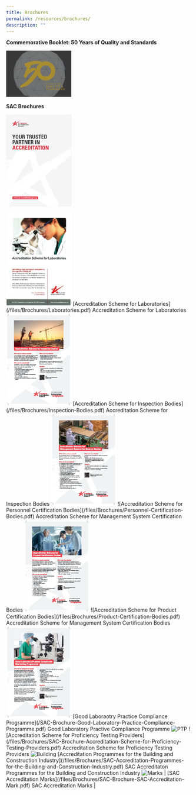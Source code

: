 ```yaml
---
title: Brochures
permalink: /resources/brochures/
description: ""
---
```

**Commemorative Booklet: 50 Years of Quality and Standards**

<img style="width:177px" alt="Comm-Book" src="/images/brochures/Comm-Book-2016.png"> 



**SAC Brochures**



<a href="/files/Brochures/SAC-Booklet.pdf)"><img style="width:177px" alt="SAC Booklet" src="/images/brochures/SAC-Booklet.jpg"></a>

<img style="width:177px" alt="LA" src="/images/brochures/SAC-Brochures-LA.jpg"> 
[Accreditation Scheme for Laboratories](/files/Brochures/Laboratories.pdf)
Accreditation Scheme for Laboratories  


<img style="width:177px" alt="Inspection Bodies" src="/images/brochures/Inspection.jpg"> 
[Accreditation Scheme for Inspection Bodies](/files/Brochures/Inspection-Bodies.pdf)
Accreditation Scheme for Inspection Bodies  



<img style="width:177px" alt="Personnel" src="/images/brochures/Certification.jpg"> 
![Accreditation Scheme for Personnel Certification Bodies](/files/Brochures/Personnel-Certification-Bodies.pdf)
Accreditation Scheme for Management System Certification Bodies 


<img style="width:177px" alt="Product" src="/images/brochures/Product.jpg"> 
![Accreditation Scheme for Product Certification Bodies](/files/Brochures/Product-Certification-Bodies.pdf)
Accreditation Scheme for Management System Certification Bodies 



<img style="width:177px" alt="GLP" src="/images/brochures/GLP.jpg"> 
[Good Laboraotry Practice Compliance Programme](/SAC-Brochure-Good-Laboratory-Practice-Compliance-Programme.pdf)
Good Laboratory Practive Compliance Programme 



<img style="width:177px" alt="PTP" src="/images/press-release/photos/images/brochures/SAC-Brochures-PTP.jpg"> 
 ![Accreditation Scheme for Proficiency Testing Providers](/files/Brochures/SAC-Brochure-Accreditation-Scheme-for-Proficiency-Testing-Providers.pdf)
Accreditation Scheme for Proficiency Testing Providers  

<img style="width:177px" alt="Building" src="/images/press-release/photos/images/brochures/SAC-Brochures-Building_Construction.PNG">
[Accreditation Programmes for the Building and Construction Industry](/files/Brochures/SAC-Accreditation-Programmes-for-the-Building-and-Construction-Industry.pdf)
SAC Accreditaton Programmes for the Building and Construction Industry   


<img style="width:177px" alt="Marks" src="/images/brochures/SAC-Brochures-SAC-Accreditation-Marks.jpg">
| [SAC Accreditation Marks](/files/Brochures/SAC-Brochure-SAC-Accreditation-Mark.pdf)
SAC Accreditation Marks
|